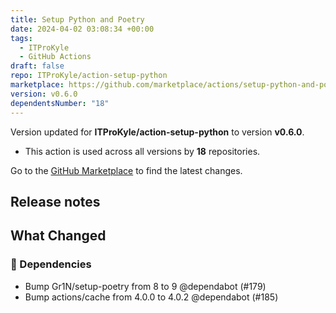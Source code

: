 ```yaml
---
title: Setup Python and Poetry
date: 2024-04-02 03:08:34 +00:00
tags:
  - ITProKyle
  - GitHub Actions
draft: false
repo: ITProKyle/action-setup-python
marketplace: https://github.com/marketplace/actions/setup-python-and-poetry
version: v0.6.0
dependentsNumber: "18"
---
```



Version updated for **ITProKyle/action-setup-python** to version **v0.6.0**.
- This action is used across all versions by **18** repositories.

Go to the [GitHub Marketplace](https://github.com/marketplace/actions/setup-python-and-poetry) to find the latest changes.

## Release notes

## What Changed

### 🧶 Dependencies

- Bump Gr1N/setup-poetry from 8 to 9 @dependabot (#179)
- Bump actions/cache from 4.0.0 to 4.0.2 @dependabot (#185)

